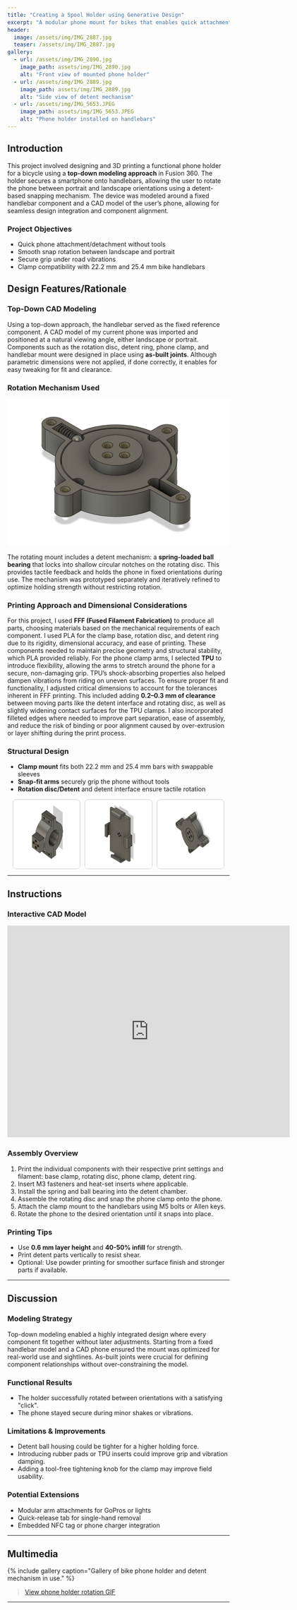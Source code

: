 ```yaml
---
title: "Creating a Spool Holder using Generative Design"
excerpt: "A modular phone mount for bikes that enables quick attachment, smooth rotation, and stable use through road vibration, built using a top-down CAD approach."
header:
  image: /assets/img/IMG_2887.jpg
  teaser: /assets/img/IMG_2887.jpg
gallery:
  - url: /assets/img/IMG_2890.jpg
    image_path: assets/img/IMG_2890.jpg
    alt: "Front view of mounted phone holder"
  - url: /assets/img/IMG_2889.jpg
    image_path: assets/img/IMG_2889.jpg
    alt: "Side view of detent mechanism"
  - url: /assets/img/IMG_5653.JPEG
    image_path: assets/img/IMG_5653.JPEG
    alt: "Phone holder installed on handlebars"
---
```


## Introduction

This project involved designing and 3D printing a functional phone holder for a bicycle using a **top-down modeling approach** in Fusion 360. The holder secures a smartphone onto handlebars, allowing the user to rotate the phone between portrait and landscape orientations using a detent-based snapping mechanism. The device was modeled around a fixed handlebar component and a CAD model of the user’s phone, allowing for seamless design integration and component alignment.

### Project Objectives
- Quick phone attachment/detachment without tools
- Smooth snap rotation between landscape and portrait
- Secure grip under road vibrations
- Clamp compatibility with 22.2 mm and 25.4 mm bike handlebars

## Design Features/Rationale

### Top-Down CAD Modeling
Using a top-down approach, the handlebar served as the fixed reference component. A CAD model of my current phone was imported and positioned at a natural viewing angle, either landscape or portrait. Components such as the rotation disc, detent ring, phone clamp, and handlebar mount were designed in place using **as-built joints**. Although parametric dimensions were not applied, if done correctly, it enables for easy tweaking for fit and clearance.

### Rotation Mechanism Used

![Detent Mechanism](/assets/img/dETENT.png)

The rotating mount includes a detent mechanism: a **spring-loaded ball bearing** that locks into shallow circular notches on the rotating disc. This provides tactile feedback and holds the phone in fixed orientations during use. The mechanism was prototyped separately and iteratively refined to optimize holding strength without restricting rotation.

### Printing Approach and Dimensional Considerations
For this project, I used **FFF (Fused Filament Fabrication)** to produce all parts, choosing materials based on the mechanical requirements of each component. I used PLA for the clamp base, rotation disc, and detent ring due to its rigidity, dimensional accuracy, and ease of printing. These components needed to maintain precise geometry and structural stability, which PLA provided reliably. For the phone clamp arms, I selected **TPU** to introduce flexibility, allowing the arms to stretch around the phone for a secure, non-damaging grip. TPU’s shock-absorbing properties also helped dampen vibrations from riding on uneven surfaces. To ensure proper fit and functionality, I adjusted critical dimensions to account for the tolerances inherent in FFF printing. This included adding **0.2–0.3 mm of clearance** between moving parts like the detent interface and rotating disc, as well as slightly widening contact surfaces for the TPU clamps. I also incorporated filleted edges where needed to improve part separation, ease of assembly, and reduce the risk of binding or poor alignment caused by over-extrusion or layer shifting during the print process.

### Structural Design
- **Clamp mount** fits both 22.2 mm and 25.4 mm bars with swappable sleeves
- **Snap-fit arms** securely grip the phone without tools
- **Rotation disc/Detent** and detent interface ensure tactile rotation

<div style="display: flex; justify-content: center; gap: 10px; margin-top: 15px;">
  <img src="/assets/img/Clamp.png" alt="Clamp Image" style="width: 30%; border: 1px solid #ccc; border-radius: 8px;" />
  <img src="/assets/img/PHONE HOLDER.png" alt="Phone Holder Image" style="width: 30%; border: 1px solid #ccc; border-radius: 8px;" />
  <img src="/assets/img/DETENT2.png" alt="Detent Mechanism Image" style="width: 30%; border: 1px solid #ccc; border-radius: 8px;" />
</div>

---

## Instructions

### Interactive CAD Model
<iframe src="https://vanderbilt643.autodesk360.com/shares/public/SH286ddQT78850c0d8a494c339b681f3f63d?mode=embed" width="640" height="480" allowfullscreen="true" webkitallowfullscreen="true" mozallowfullscreen="true"  frameborder="0"></iframe>

### Assembly Overview
1. Print the individual components with their respective print settings and filament: base clamp, rotating disc, phone clamp, detent ring.
2. Insert M3 fasteners and heat-set inserts where applicable.
3. Install the spring and ball bearing into the detent chamber.
4. Assemble the rotating disc and snap the phone clamp onto the phone.
5. Attach the clamp mount to the handlebars using M5 bolts or Allen keys.
6. Rotate the phone to the desired orientation until it snaps into place.

### Printing Tips
- Use **0.6 mm layer height** and **40-50% infill** for strength.
- Print detent parts vertically to resist shear.
- Optional: Use powder printing for smoother surface finish and stronger parts if available.

---

## Discussion

### Modeling Strategy
Top-down modeling enabled a highly integrated design where every component fit together without later adjustments. Starting from a fixed handlebar model and a CAD phone ensured the mount was optimized for real-world use and sightlines. As-built joints were crucial for defining component relationships without over-constraining the model.

### Functional Results
- The holder successfully rotated between orientations with a satisfying "click".
- The phone stayed secure during minor shakes or vibrations.

### Limitations & Improvements
- Detent ball housing could be tighter for a higher holding force.
- Introducing rubber pads or TPU inserts could improve grip and vibration damping.
- Adding a tool-free tightening knob for the clamp may improve field usability.

### Potential Extensions
- Modular arm attachments for GoPros or lights
- Quick-release tab for single-hand removal
- Embedded NFC tag or phone charger integration

---

## Multimedia

{% include gallery caption="Gallery of bike phone holder and detent mechanism in use." %}

<blockquote class="imgur-embed-pub" lang="en" data-id="a/NNYjPUZ" data-context="false">
  <a href="//imgur.com/a/NNYjPUZ">View phone holder rotation GIF</a>
</blockquote>
<script async src="//s.imgur.com/min/embed.js" charset="utf-8"></script>

---

